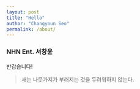```yaml
---
layout: post
title: "Hello"
author: "Changyoun Seo"
permalink: /about/
---
```


### NHN Ent. 서창윤

반갑습니다!

> 새는 나뭇가지가 부러지는 것을 두려워하지 않는다.